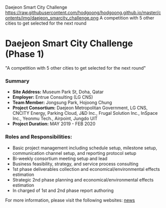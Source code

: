 Daejeon Smart City Challenge
https://raw.githubusercontent.com/hodgoong/hodgoong.github.io/master/contents/img/daejeon_smarcity_challenge.png
A competition with 5 other cities to get selected for the next round

# Daejeon Smart City Challenge (Phase 1)
"A competition with 5 other cities to get selected for the next round"

### Summary
- **Site Address:** Museum Park St, Doha, Qatar
- **Employer:** Entrue Consulting (LG CNS)
- **Team Member:** Jongsung Park, Hojoong Chung
- **Project Consortium:** Daejeon Metropolitan Government, LG CNS, CNCITY Energy, Parking Cloud, J&D Inc., Frugal Solution Inc., InSpace Inc., Yeonmu Tech., Airpoint, Jungdo UIT 
- **Project Duration:** MAY 2019 - FEB 2020

### Roles and Responsibilities:
- Basic project management including schedule setup, milestone setup, communication channel setup, and reporting protocol setup
- Bi-weekly consortium meeting setup and lead
- Business feasibility, strategy, and service process consulting
- 1st phase deliverables collection and economical/environmental effects estimation
- Strategic 2nd phase planning and economical/environmental effects estimation
- In charged of 1st and 2nd phase report authoring

For more information, please visit the following websites: 
[news](http://www.newsis.com/view/?id=NISX20200216_0000920238)
